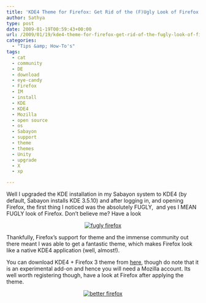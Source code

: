 ```yaml
---
title: 'KDE4 Theme for Firefox: Get Rid of the (F)Ugly Look of Firefox under KDE4'
author: Sathya
type: post
date: 2009-01-19T00:59:43+00:00
url: /2009/01/19/kde4-theme-for-firefox-get-rid-of-the-fugly-look-of-firefox-under-kde4/
categories:
  - "Tips &amp; How-To's"
tags:
  - cat
  - community
  - DE
  - download
  - eye-candy
  - Firefox
  - IM
  - install
  - KDE
  - KDE4
  - Mozilla
  - open source
  - os
  - Sabayon
  - support
  - theme
  - themes
  - Unity
  - upgrade
  - X
  - xp

---
```

Well I upgraded the KDE installation in my Sabayon system to KDE4 (by default, Sabayon installs KDE 3.5.10) and after logging in, and opening Firefox, the first thing I noticed was the absolutely FUGLY,  and yes I MEAN FUGLY look of Firefox. Don&#8217;t believe me? Have a look

<!--more-->

<p style="text-align: center;">
  <a href="https://www.flickr.com/photos/sathyabhat/3208278722/sizes/m/"><img class="aligncenter" src="https://farm4.static.flickr.com/3080/3208278722_aaa9d54a23_m.jpg" alt="fugly firefox" /></a>
</p>

<p style="text-align: left;">
  Thankfully, Firefox&#8217;s support for theme and the immense community out there meant I was able to get a fantastic theme, which makes Firefox look like a native KDE4 application (well, almost!).
</p>

<p style="text-align: left;">
  You can download KDE4 + Firefox 3 theme from <a href="https://addons.mozilla.org/en-US/firefox/addon/7574">here</a>, though do note that it is an experimental add-on and hence you will need a Mozilla account. Its  well worth registering though, have a look at Firefox after applying the theme.
</p>

<p style="text-align: center;">
  <a href="https://www.flickr.com/photos/sathyabhat/3207432609/sizes/m/"><img class="aligncenter" src="https://farm4.static.flickr.com/3441/3207432609_5be17d2794_m.jpg" alt="better firefox" /></a>
</p>

<p style="text-align: left;">
